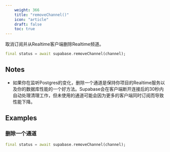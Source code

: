 ```yaml
---
    weight: 366
    title: "removeChannel()"
    icon: "article"
    draft: false
    toc: true
---
```


取消订阅并从Realtime客户端删除Realtime频道。


```dart
final status = await supabase.removeChannel(channel);
```






## Notes

- 如果你在监听Postgres的变化，删除一个通道是保持你项目的Realtime服务以及你的数据库性能的一个好方法。Supabase会在客户端断开连接后的30秒内自动处理清理工作，但未使用的通道可能会因为更多的客户端同时订阅而导致性能下降。










## Examples

### 删除一个通道



```dart
final status = await supabase.removeChannel(channel);
```